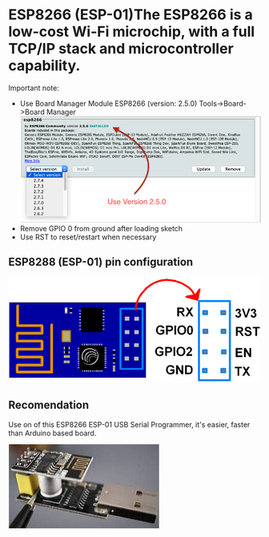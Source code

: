 # ESP8266 (ESP-01)The ESP8266 is a low-cost Wi-Fi microchip, with a full TCP/IP stack and microcontroller capability. 

Important note: 
- Use Board Manager Module ESP8266 (version: 2.5.0)  Tools->Board->Board Manager
![board manager](./esp8266-esp-01-board-manager.png)
- Remove GPIO 0 from ground after loading sketch
- Use RST to reset/restart when necessary


## ESP8288 (ESP-01) pin configuration

![pins](https://github.com/ObjectMatrix/esp8266/blob/main/bulb/ESP8266%20Pins.png)


## Recomendation
Use on of this ESP8266 ESP-01 USB Serial Programmer, it's easier, faster than Arduino based board.

![UART Uploader](./serial.png)


